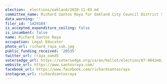 ```yaml
---
election: _elections/oakland/2020-11-03.md
committee_name: Richard Santos Raya for Oakland City Council District 5 2020
data_warning: ''
filer_id: '1429104'
is_accepted_expenditure_ceiling: false
is_incumbent: false
name: Richard Santos Raya
occupation: Legal Educator
photo_url: richard_raya_sub.jpg
public_funding_received: '20535'
twitter_url: rraya_oakd5
votersedge_url: https://votersedge.org/ca/en/ballot/election/87-9842e0/address/null/zip/94610/contests/contest/21268/candidate/151399
website_url: https://www.santosraya.com/
facebook_url: https://www.facebook.com/richardsantosraya
instagram_url: richardsantosraya
---
```

